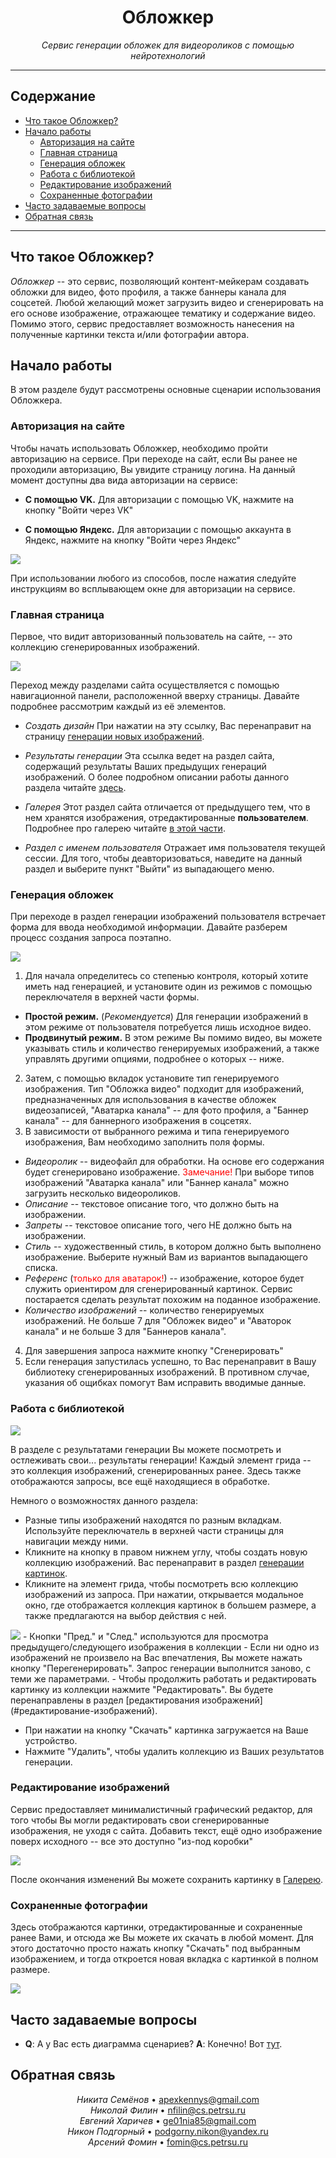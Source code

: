 <h1 align="center">Обложкер</h1>

<p align="center">
    <em>Сервис генерации обложек для видеороликов с помощью нейротехнологий</em>
</p>

<hr>

## Содержание

* [Что такое Обложкер?](#что-такое-обложкер)
* [Начало работы](#начало-работы)
  * [Авторизация на сайте](#авторизация-на-сайте)
  * [Главная страница](#главная-страница)
  * [Генерация обложек](#генерация-обложек)
  * [Работа с библиотекой](#работа-с-библиотекой)
  * [Редактирование изображений](#редактирование-изображений)
  * [Сохраненные фотографии](#сохраненные-фотографии)
* [Часто задаваемые вопросы](#часто-задаваемые-вопросы)
* [Обратная связь](#обратная-связь)

---

## Что такое Обложкер?

_Обложкер_ --  это сервис, позволяющий контент-мейкерам создавать обложки для видео, фото профиля, а также баннеры канала для соцсетей. Любой желающий может загрузить видео и сгенерировать на его основе изображение, отражающее тематику и содержание видео. Помимо этого, сервис предоставляет возможность нанесения на полученные картинки текста и/или фотографии автора.

## Начало работы

В этом разделе будут рассмотрены основные сценарии использования Обложкера.

### Авторизация на сайте

Чтобы начать использовать Обложкер, необходимо пройти авторизацию на сервисе. При переходе на сайт, если Вы ранее не проходили авторизацию, Вы увидите страницу логина. На данный момент доступны два вида авторизации на сервисе:

* **С помощью VK.**
Для авторизации с помощью VK, нажмите на кнопку "Войти через VK"

* **С помощью Яндекс.**
Для авторизации с помощью аккаунта в Яндекс, нажмите на кнопку "Войти через Яндекс"

<img src='./docs/img/login.png'>

При использовании любого из способов, после нажатия  следуйте инструкциям во всплывающем окне для авторизации на сервисе.

### Главная страница

Первое, что видит авторизованный пользователь на сайте, -- это коллекцию сгенерированных изображений.

<img src='./docs/img/lib.png'>

Переход между разделами сайта осуществляется с помощью навигационной панели, расположенной вверху страницы. Давайте подробнее рассмотрим каждый из её элементов.

* *Создать дизайн*
При нажатии на эту ссылку, Вас перенаправит на страницу [генерации новых изображений](#генерация-обложек).

* *Результаты генерации*
Эта ссылка ведет на раздел сайта, содержащий результаты Ваших предыдущих генераций изображений. О более подробном описании работы данного раздела читайте [здесь](#работа-с-библиотекой).

* *Галерея*
Этот раздел сайта отличается от предыдущего тем, что в нем хранятся изображения, отредактированные **пользователем**. Подробнее про галерею читайте [в этой части](#сохраненные-фотографии).

* *Раздел с именем пользователя*
Отражает имя пользователя текущей сессии. Для того, чтобы деавторизоваться, наведите на данный раздел и выберите пункт "Выйти" из выпадающего меню.

### Генерация обложек

При переходе в раздел генерации изображений пользователя встречает форма для ввода необходимой информации. Давайте разберем процесс создания запроса поэтапно.

<img src='./docs/img/form.png' />

1. Для начала определитесь со степенью контроля, который хотите иметь над генерацией, и установите один из режимов с помощью переключателя в верхней части формы.
  * __Простой режим.__ (_Рекомендуется_) Для генерации изображений в этом режиме от пользователя потребуется лишь исходное видео.
  * __Продвинутый режим.__ В этом режиме Вы помимо видео, вы можете указывать стиль и количество генерируемых изображений, а также управлять другими опциями, подробнее о которых -- ниже.
2. Затем, с помощью вкладок установите тип генерируемого изображения. Тип "Обложка видео" подходит для изображений, предназначенных для использования в качестве обложек видеозаписей, "Аватарка канала" -- для фото профиля, а "Баннер канала" -- для баннерного изображения в соцсетях.
3. В зависимости от выбранного режима и типа генерируемого изображения, Вам необходимо заполнить поля формы.
  * *Видеоролик* -- видеофайл для обработки. На основе его содержания будет сгенерировано изображение.
  <span style='color: red'>Замечание!</span> При выборе типов изображений "Аватарка канала" или "Баннер канала" можно загрузить несколько видеороликов.
  * *Описание* -- текстовое описание того, что должно быть на изображении.
  * *Запреты* -- текстовое описание того, чего НЕ должно быть на изображении.
  * *Стиль* -- художественный стиль, в котором должно быть выполнено изображение. Выберите нужный Вам из вариантов выпадающего списка.
  * *Референс* (<span style='color: red'>только для аватарок!</span>) -- изображение, которое будет служить ориентиром для сгенерированный картинок. Сервис постарается сделать результат похожим на поданное изображение.
  * *Количество изображений* -- количество генерируемых изображений. Не больше 7 для "Обложек видео" и "Аваторок канала" и не больше 3 для "Баннеров канала".
4. Для завершения запроса нажмите кнопку "Сгенерировать"
5. Если генерация запустилась успешно, то Вас перенаправит в Вашу библиотеку сгенерированных изображений. В противном случае, указания об ощибках помогут Вам исправить вводимые данные.

### Работа с библиотекой

<img src='./docs/img/lib.png'>

В разделе с результатами генерации Вы можете посмотреть и остлеживать свои... результаты генерации! Каждый элемент грида -- это коллекция изображений, сгенерированных ранее. Здесь также отображаются запросы, все ещё находящиеся в обработке.

Немного о возможностях данного раздела:

- Разные типы изображений находятся по разным вкладкам. Используйте переключатель в верхней части страницы для навигации между ними.
- Кликните на кнопку в правом нижнем углу, чтобы создать новую коллекцию изображений. Вас перенаправит в раздел [генерации картинок](#генерация-обложек).
- Кликните на элемент грида, чтобы посмотреть всю коллекцию изображений из запроса. При нажатии, открывается модальное окно, где отображается коллекция картинок в большем размере, а также предлагаются на выбор действия с ней.
<img src='./docs/img/dialog.png'>
- Кнопки "Пред." и "След." используются для просмотра предыдущего/следующего изображения в коллекции
- Если ни одно из изображений не произвело на Вас впечатления, Вы можете нажать кнопку "Перегенерировать". Запрос генерации выполнится заново, с теми же параметрами.
- Чтобы продолжить работать и редактировать картинку из коллекции нажмите "Редактировать". Вы будете перенаправлены в раздел [редактирования изображений](#редактирование-изображений).

- При нажатии на кнопку "Скачать" картинка загружается на Ваше устройство.
- Нажмите "Удалить", чтобы удалить коллекцию из Ваших результатов генерации.

### Редактирование изображений

Сервис предоставляет минималистичный графический редактор, для того чтобы Вы могли редактировать свои сгенерированные изображения, не уходя с сайта. Добавить текст, ещё одно изображение поверх исходного -- все это доступно "из-под коробки"

<img src='./docs/img/ballin.png'>

После окончания изменений Вы можете сохранить картинку в [Галерею](#сохраненные-фотографии).

### Сохраненные фотографии

Здесь отображаются картинки, отредактированные и сохраненные ранее Вами, и отсюда же Вы можете их скачать в любой момент. Для этого достаточно просто нажать кнопку "Скачать" под выбранным изображением, и тогда откроется новая вкладка с картинкой в полном размере.

<img src='./docs/img/edited.png'>

## Часто задаваемые вопросы

* **Q**: А у Вас есть диаграмма сценариев?
**A**: Конечно! Вот [тут](./docs/diagrams/usecase.png).

## Обратная связь

<p align="center">
   <span>
      <em>Никита Семёнов</em>
      •
      <a href="mailto:apexkennys@gmail.com">
         apexkennys@gmail.com
      </a>
   </span><br />
   <span>
      <em>Николай Филин</em>
      •
      <a href="mailto:nfilin@cs.petrsu.ru">
         nfilin@cs.petrsu.ru
      </a>
   </span><br />
   <span>
      <em>Евгений Харичев</em>
      •
      <a href="mailto:ge01nia85@gmail.com">
         ge01nia85@gmail.com
      </a>
   </span><br />
   <span>
      <em>Никон Подгорный</em>
      •
      <a href="mailto:podgorny.nikon@yandex.ru">
         podgorny.nikon@yandex.ru
      </a>
   </span><br />
   <span>
      <em>Арсений Фомин</em>
      •
      <a href="mailto:fomin@cs.petrsu.ru">
         fomin@cs.petrsu.ru
      </a>
   </span>
</p>
